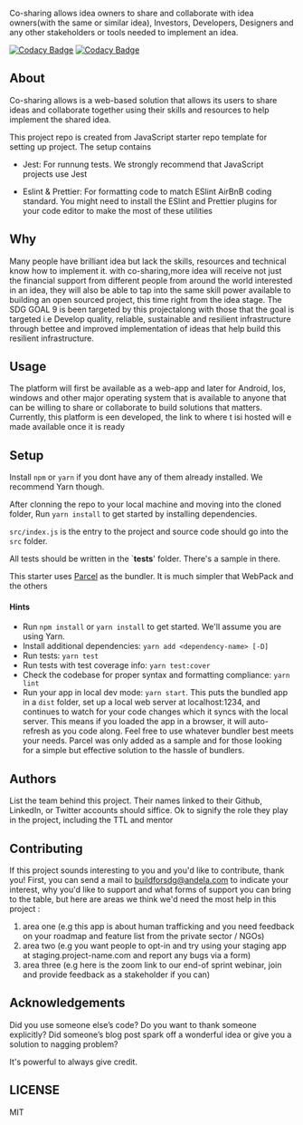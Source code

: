 Co-sharing allows idea owners to share and collaborate with idea owners(with the same or similar idea), Investors, Developers, Designers and any other stakeholders or tools needed to implement an idea.


[![Codacy Badge](https://api.codacy.com/project/badge/Grade/d2d84b7b2f31466b90fadb98149c4bd0)](https://app.codacy.com/gh/BuildForSDG/Co-sharing-back-end?utm_source=github.com&utm_medium=referral&utm_content=BuildForSDG/Co-sharing-back-end&utm_campaign=Badge_Grade_Settings)
[![Codacy Badge](https://api.codacy.com/project/badge/Grade/d2d84b7b2f31466b90fadb98149c4bd0)](https://app.codacy.com/gh/BuildForSDG/Co-sharing-back-end?utm_source=github.com&utm_medium=referral&utm_content=BuildForSDG/Co-sharing-back-end&utm_campaign=Badge_Grade_Settings)




## About

Co-sharing allows is a web-based solution that allows its users to share ideas and collaborate together using their skills and resources to help implement the shared idea.  



This project repo is created from JavaScript starter repo template for setting up project.
The setup contains

- Jest: For runnung tests. We strongly recommend that JavaScript projects use Jest

- Eslint & Prettier: For formatting code to match ESlint AirBnB coding standard. You might need to install the ESlint and Prettier plugins for your code editor to make the most of these utilities

## Why


Many people have brilliant idea but lack the skills, resources and technical know how to implement it. 
with co-sharing,more idea will receive not  just the financial support from different people from around the world interested in an idea, they will also be able to tap into the same skill power available to building an open sourced project, this time right from the idea stage.
The SDG GOAL 9 is been targeted by this projectalong with those that the goal is targeted i.e Develop quality, reliable, sustainable and resilient infrastructure through bettee and improved implementation of ideas that help build this resilient infrastructure.
## Usage

The platform will first be available as a web-app and later for Android, Ios, windows and other major operating system that is available to anyone that can be willing to share or collaborate to build solutions that matters.
Currently, this platform is een developed, the link to where t isi hosted will e made available once it is ready

## Setup

Install `npm` or `yarn` if you dont have any of them already installed. We recommend Yarn though.

After clonning the repo to your local machine and moving into the cloned folder, Run `yarn install` to get started by installing dependencies. 

`src/index.js` is the entry to the project and source code should go into the `src` folder.

All tests should be written in the `__tests__' folder. There's a sample in there.

This starter uses [Parcel](https://parceljs.org/getting_started.html) as the bundler. It is much simpler that WebPack and the others

#### Hints

- Run `npm install` or `yarn install` to get started. We'll assume you are using Yarn.
- Install additional dependencies: `yarn add <dependency-name> [-D]`
- Run tests: `yarn test`
- Run tests with test coverage info: `yarn test:cover`
- Check the codebase for proper syntax and formatting compliance: `yarn lint`
- Run your app in local dev mode: `yarn start`. This puts the bundled app in a `dist` folder, set up a local web server at localhost:1234, and continues to watch for your code changes which it syncs with the local server. This means if you loaded the app in a browser, it will auto-refresh as you code along. Feel free to use whatever bundler best meets your needs. Parcel was only added as a sample and for those looking for a simple but effective solution to the hassle of bundlers. 

## Authors

List the team behind this project. Their names linked to their Github, LinkedIn, or Twitter accounts should siffice. Ok to signify the role they play in the project, including the TTL and mentor

## Contributing
If this project sounds interesting to you and you'd like to contribute, thank you!
First, you can send a mail to buildforsdg@andela.com to indicate your interest, why you'd like to support and what forms of support you can bring to the table, but here are areas we think we'd need the most help in this project :
1.  area one (e.g this app is about human trafficking and you need feedback on your roadmap and feature list from the private sector / NGOs)
2.  area two (e.g you want people to opt-in and try using your staging app at staging.project-name.com and report any bugs via a form)
3.  area three (e.g here is the zoom link to our end-of sprint webinar, join and provide feedback as a stakeholder if you can)

## Acknowledgements

Did you use someone else’s code?
Do you want to thank someone explicitly?
Did someone’s blog post spark off a wonderful idea or give you a solution to nagging problem?

It's powerful to always give credit.

## LICENSE
MIT


